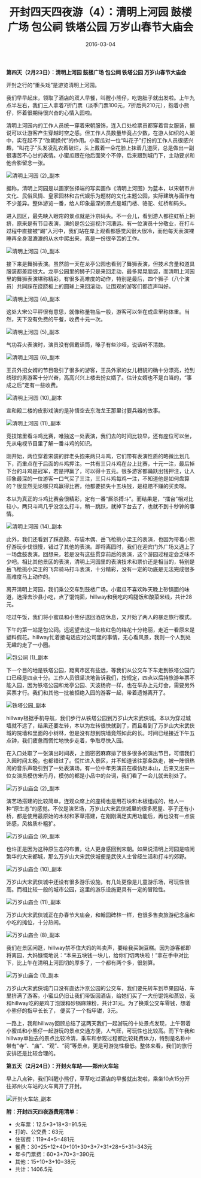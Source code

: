 ﻿---
title: "开封四天四夜游（4）：清明上河园 鼓楼广场 包公祠 铁塔公园 万岁山春节大庙会"
date: 2016-03-04
categories: 
  - "travels"
tags: 
  - "开封"
---

**第四天（2月23日）：清明上河园 鼓楼广场 包公祠 铁塔公园 万岁山春节大庙会**

开封之行的“重头戏”是游览清明上河园。

我们早早起床，领取了酒店的双人早餐，叫醒小熊仔，吃饱肚子就出发啦。上午九点半左右，我们三人拿着7折门票（淡季门票100元，7折后共210元），抱着小熊仔，怀着很期待很兴奋的心情入园啦。

清明上河园内的工作人员统一穿着宋朝服饰，连入口处检票员都穿着宫女服装，据说可以让游客产生穿越时空之感。但工作人员数量毕竟占少数，在游人如织的人潮中，实在起不了“改朝换代”的作用。小蜜瓜对一位“叫花子”打扮的工作人员很感兴趣，“叫花子”头发凌乱衣着破烂，头上戴着一朵花脸上抹着几道灰，总是做出一副很凄苦不心甘的表情。小蜜瓜跟在他后面笑个不停，后来跟到城门下，主动要求和他合影留念一张。

![清明上河园 (2)_副本](/images/25630919745_2182ca18fb_z.jpg)

据称，清明上河园是以画家张择端的写实画作《清明上河图》为蓝本，以宋朝市井文化、民俗风情、皇家园林和古代娱乐为题材的文化主题公园，实际建筑与画作有不少差异。整体游览一番，给人印象最深的景点是城门楼、骆驼、虹桥和码头。

进入园区，最先映入眼帘的景点就是汴京码头。不一会儿，看到游人都往虹桥上拥挤，原来是有节目表演，演的是包公巡视汴河漕运。有一位演员十分敬业，在打斗过程中直接被“踢”入河中，我们站在岸上观看都感觉风很大很冷，而他每天表演裸睡再全身湿漉漉的从水中爬出来，真是一份很辛苦的工作。

![清明上河园 (3)_副本](/images/25004213293_8efe9d4483_z.jpg)

接下来是舞狮表演。虽然前一天在龙亭公园也看到了舞狮表演，但技术含量和道具服装都差距很大。龙亭公园里的狮子只是来回走动，最多晃晃脑袋，而清明上河园里的舞狮表演堪称精彩，有很多高难度的动作，特别是最后，四个狮子（八个演员）共同踩在跷跷板上的圆球上来回滚动，让围观的游客们都连声叫好。

![清明上河园 (4)_副本](/images/25630918535_7ba7261dd9_z.jpg)

这处大宋公平秤很有意思，就像称量物品一般，游客可以坐在成盘里称体重。当然，天下没有免费的午餐，收费十元一次。

![清明上河园 (5)_副本](/images/25263357099_b7a9b6f741_z.jpg)

气功吞火表演时，演员没有佩戴话筒，嗓子有些沙哑，说话听不清数。

![清明上河园 (6)_副本](/images/25335288340_51a9bb2405_z.jpg)

王员外招女婿的节目吸引了很多的游客，王员外家的女儿相貌的确十分漂亮，抢到绣球的男游客十分兴奋，高高兴兴上楼去扮女婿了。估计女婿也不是白当的，“事成之后”定有一些收费。

![清明上河园 (10)_副本](/images/25630915875_92c132f2f5_z.jpg)

宣和殿二楼的皮影戏演的是孙悟空去东海龙王那里讨要兵器的故事。

![清明上河园 (11)_副本](/images/25000405904_d6884cf459_z.jpg)

竞技馆里看斗鸡比赛，唯独这一处表演，我们去的时间比较早，还有座位可以坐，先从电视节目里了解一番斗鸡的知识。

刚开始，两位穿着宋装的胖老头抱来两只斗鸡，它们带有表演性质的略微比划几下，而重点在于后面的斗鸡押注。一共有三只斗鸡在台上比赛，十元一注，最后掉下台的斗鸡是冠军，若是押赢了，可以得十五元。很多游客都踊跃出钱押注，让人印象最深的一位游客一口气买了三注，三只斗鸡每鸡一注，不知道他是如何盘算的？很显然无论哪只鸡赢得比赛，他都要损失十五块钱，是稳赔不赚的买卖呀。

本以为真正的斗鸡比赛会很精彩，定有一番“厮杀搏斗”。而结果是，“擂台”相对比较小，两只斗鸡几乎没怎么打斗，稍一跳跃，就掉下台去了，也就不到十秒钟的事情。

![清明上河园 (14)_副本](/images/25000405504_99e775a8b2_z.jpg)

此外，我们还看到了踩高跷、布袋木偶、岳飞枪挑小梁王的表演，也因为带着小熊仔游玩步伐很慢，错过了其他的表演。即将离园时，我们在迎宾门外广场又遇上了一场盘鼓表演。回想来，若是没有这些贯穿前后的表演，这个游园过程定会乏味不少吧。相比其他景区的表演，清明上河园里的表演技术和票价还是相当的，特别是岳飞枪挑小梁王的飞奔骑马打斗表演，十分精彩，没有一定的功底是无法完成很多高难度马上动作的。

离开清明上河园，我们乘公交车到鼓楼广场。小蜜瓜不喜欢昨天晚上砂锅面的味道，选择去沙县小吃，点了馄饨面，hillway和我吃的鸡腿饭和酸菜米线，共计28元。

吃过午饭，我们将小蜜瓜和小熊仔送回酒店休息，又开始了两人的暴走旅行模式。

下午的第一站是包公祠。远远望去这一处枚红色的梅花十分艳丽，走近一看原来是塑料假花。hillway忙着接电话应对公司里的事情，无心看风景，我则一个人到处无趣的走了一小圈。

![包公祠 (1)_副本](/images/25000423034_ae11ef8c99_z.jpg)

下一个目的地是铁塔公园，距离市区有些远，等我们从公交车下车走到铁塔公园门口已经是四点十分。工作人员很坚决地告诉我们，按规定，四点以后持旅游年票不能入园，因为铁塔公园和龙亭公园、天波杨府一样，也在举办上元灯会，需要另外买票才行。我们和其他一批被拒绝入园的游客一起，带着遗憾离开了。

![铁塔公园_副本](/images/25538229891_180ca75368_z.jpg)

hillway根据手机导航，我们步行从铁塔公园到万岁山大宋武侠城。本以为穿过城墙就不远了，结果还要左转，本以为左转很快就到了，而且看到了万岁山大宋武侠城的院墙和里面的小树林，但是没有想到院墙竟然如此的长。时间已经接近下午五点钟，我们疲惫而慌忙地快步走着，争取尽快入园。

在入口处取了一张演出时间表，上面密密麻麻排了很多很多的演出节目，可惜我们入园时间太晚，也都错过了。慌忙进入景区，并不知道该往那条路走，被一阵很热闹的音乐声吸引到了一处表演场，有一位中年男演员在模仿赵本山，后来又出来一位女演员模仿宋丹丹，模仿的都是小品中的台词，我们看了一会儿就去别处了。

![万岁山庙会 (2)_副本](/images/25000389314_4b6cf8d294_z.jpg)

演艺场搭建的比较简单，连观众席上的座椅也是用石块和木板组成的，给人一种“原生态”的感觉。不仅是演艺场，万岁山大宋武侠城里的很多房屋、亭子还有小桥，都是使用最原始的木材和茅草搭建，在刚刚满足实用功能后，再也没有一点装饰感，风格质朴粗犷。

![万岁山庙会 (9)_副本](/images/25263336489_4dcf46ba3a_z.jpg)

也许正是因为这种原生态的布置，让人更身感回到宋朝。如果说清明上河园是喧闹繁华的大宋都城，那么万岁山大宋武侠城便是武侠人士曾经生活和打斗的郊野。

![万岁山庙会 (10)_副本](/images/25004189123_b4869ae0ce_z.jpg)

万岁山大宋武侠城中还设有很多游乐设施，有几处更像是儿童游乐场，可玩性很高。而相比较一般的城市公园，这里的游乐设施更具有一定的冒险性。

![万岁山庙会 (11)_副本](/images/25538226241_7195ce2e0e_z.jpg)

万岁山大宋武侠城正在办春节大庙会，和翰园碑林一样，也很多售卖旅游纪念品和小吃的摊位，十分热闹。

![万岁山庙会 (8)_副本](/images/25604737696_7d55a760d4_z.jpg)

我们在景区闲逛，hillway禁不住大妈的叫卖声，要给我买豌豆糕。因为游客都即将离园，大妈慷慨地说：“本来五块钱一块儿，给你们切两块啦！”拿在手中对比下，比上午在清明上河园切的厚多了，一个都有两个多，很划算。

![万岁山庙会 (1)_副本](/images/25263338469_e6118feed9_z.jpg)

万岁山大宋武侠城门口没有直达汴京公园的公交车，我们要先转车到苹果园站，车里挤满了游客。小蜜瓜仍旧让我们带饭回酒店，给她们买了一大份馄饨和蒸饺，我和hillway吃的是鸡丁泡馍和砂锅麻辣粉，共计31元。为了换乘公交车零钱，想着小熊仔的指甲长长了， 便买了一个指甲钳，3元。

一路上，我和hillway回顾总结了这两天我们一起游玩的十处景点发现，上午带着小蜜瓜和小熊仔一起游玩的景点交通方便，人气旺，可玩性也比较高。而下午我和hillway单独去的景点比较冷清，乘车和参观过程都比较耗费体力，特别是名称中带有“寺”、“庙”、“观”、“祠”等景点，更是可游览性极低。整体来看，我们的旅行安排还是比较合理的。

**第五天（2月24日）：开封火车站——郑州火车站**

早上八点钟，我们叫醒小熊仔，草草吃过酒店的早餐就出发啦，乘坐10点15分开往郑州火车站的火车离开了开封。

![开封火车站_副本](/images/25000415434_6685b1478e_z.jpg)

**附：开封四天四夜游费用清单：**

- 火车票：12.5\*3+18\*3=91.5元
- 打的、公交费：63元
- 住宿费：119\*4+5=481元
- 餐费：30+25+12+40+101+30+3+7+31+28+5+31=343元
- 年卡门票费：60\*3+70\*3=390元
- 其他：15+10+3+10=38元
- 共计：1406.5元
